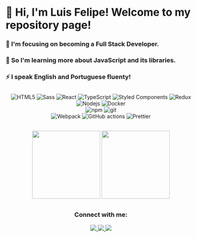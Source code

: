 <div align="left">
  <h1>👋 Hi, I'm Luis Felipe! Welcome to my repository page!</h1>
  <h3>🧠 I'm focusing on becoming a Full Stack Developer.</h3>
  <h3>🤔 So I'm learning more about JavaScript and its libraries.</h3>
  <h3>⚡️ I speak English and Portuguese fluenty!</h3>
</div>

##

<div align="center">
  <img alt="HTML5" src="https://img.shields.io/badge/-HTML5-E34F26?style=flat-square&logo=html5&logoColor=white" />
  <img alt="Sass" src="https://img.shields.io/badge/-Sass-CC6699?style=flat-square&logo=sass&logoColor=white" />
  <img alt="React" src="https://img.shields.io/badge/-React-45b8d8?style=flat-square&logo=react&logoColor=white" />
  <img alt="TypeScript" src="https://img.shields.io/badge/-TypeScript-007ACC?style=flat-square&logo=typescript&logoColor=white" />
  <img alt="Styled Components" src="https://img.shields.io/badge/-Styled_Components-db7092?style=flat-square&logo=styled-components&logoColor=white" />
  <img alt="Redux" src="https://img.shields.io/badge/-Redux-764ABC?style=flat-square&logo=redux&logoColor=white" />
</div>
<div align="center">
  <img alt="Nodejs" src="https://img.shields.io/badge/-Nodejs-43853d?style=flat-square&logo=Node.js&logoColor=white" />
  <img alt="Docker" src="https://img.shields.io/badge/-Docker-46a2f1?style=flat-square&logo=docker&logoColor=white" />
</div>
<div align="center">
  <img alt="npm" src="https://img.shields.io/badge/-NPM-CB3837?style=flat-square&logo=npm&logoColor=white" />
  <img alt="git" src="https://img.shields.io/badge/-Git-F05032?style=flat-square&logo=git&logoColor=white" />
</div>
<div align="center">
  <img alt="Webpack" src="https://img.shields.io/badge/-Webpack-8DD6F9?style=flat-square&logo=webpack&logoColor=white" /> 
  <img alt="GitHub actions" src="https://img.shields.io/badge/-Github_Actions-2088FF?style=flat-square&logo=github-actions&logoColor=white" />
  <img alt="Prettier" src="https://img.shields.io/badge/-Prettier-F7B93E?style=flat-square&logo=prettier&logoColor=white" />
</div>

##

<div align="center">
  <img height="180em" src="https://github-readme-stats.vercel.app/api?username=luisfelipeap&show_icons=true&theme=dark&include_all_commits=true&count_private=true" />
  <img height="180em" src="https://github-readme-stats.vercel.app/api/top-langs?username=luisfelipeap&show_icons=true&theme=dark&locale=en&layout=compact" />
</div>

##

<h3 align="center">Connect with me:</h3>
<div align="center">
  <a href="https://github.com/luisfelipeap">
    <img src="https://img.shields.io/badge/my_portfolio-000?style=for-the-badge&logo=ko-fi&logoColor=white" />
  </a>
  <a href="https://www.linkedin.com/in/luis-felipe-pinto/">
    <img src="https://img.shields.io/badge/linkedin-0A66C2?style=for-the-badge&logo=linkedin&logoColor=white" />
  </a>
  <a href="https://twitter.com/FelipeDaag">
    <img src="https://img.shields.io/badge/twitter-1DA1F2?style=for-the-badge&logo=twitter&logoColor=white" />
  </a>
</div>

